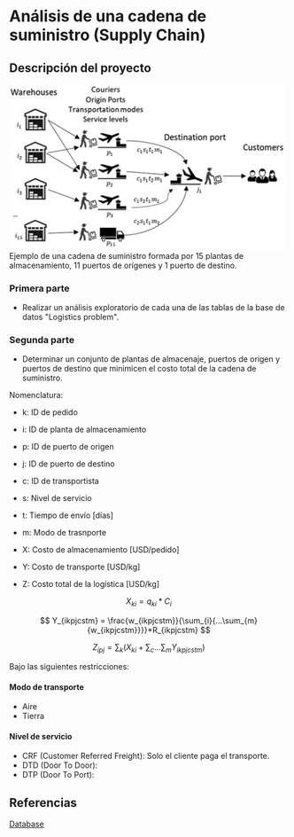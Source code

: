 # Análisis de una cadena de suministro (Supply Chain)
## Descripción del proyecto

<img src = "Supply Chain Image.png" width = "500">
Ejemplo de una cadena de suministro formada por 15 plantas de almacenamiento, 11 puertos de orígenes y 1 puerto de destino.

### Primera parte
- Realizar un análisis exploratorio de cada una de las tablas de la base de datos "Logistics problem". </br>

### Segunda parte
- Determinar un conjunto de plantas de almacenaje, puertos de origen y puertos de destino que minimicen el costo total de la cadena de suministro.

Nomenclatura:
- k: ID de pedido
- i: ID de planta de almacenamiento
- p: ID de puerto de origen
- j: ID de puerto de destino
- c: ID de transportista
- s: Nivel de servicio
- t: Tiempo de envío [días]
- m: Modo de trasnporte

- X: Costo de almacenamiento [USD/pedido]
- Y: Costo de transporte [USD/kg]
- Z: Costo total de la logística [USD/kg]

$$ X_{ki} = q_{ki}*C_i $$

$$ Y_{ikpjcstm} = \frac{w_{ikpjcstm}}{\sum_{i}{...\sum_{m}{w_{ikpjcstm}}}}*R_{ikpjcstm} $$

$$ Z_{ipj} = \sum_{k}{(X_{ki} + \sum_{c}{...\sum_{m}{Y_{ikpjcstm}}})} $$

Bajo las siguientes restricciones:

#### Modo de transporte
- Aire
- Tierra

#### Nivel de servicio
- CRF (Customer Referred Freight): Solo el cliente paga el transporte.
- DTD (Door To Door):
- DTP (Door To Port):

## Referencias
<a href = "https://brunel.figshare.com/articles/dataset/Supply_Chain_Logistics_Problem_Dataset/7558679?file=20162015"> Database </a>
